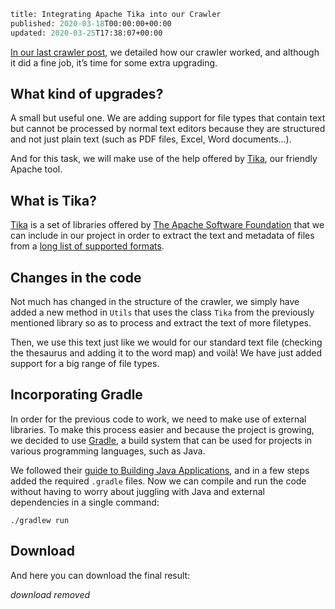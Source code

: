 ```meta
title: Integrating Apache Tika into our Crawler
published: 2020-03-18T00:00:00+00:00
updated: 2020-03-25T17:38:07+00:00
```

[In our last crawler post](/blog/ribw/upgrading-our-baby-crawler/), we detailed how our crawler worked, and although it did a fine job, it’s time for some extra upgrading.

## What kind of upgrades?

A small but useful one. We are adding support for file types that contain text but cannot be processed by normal text editors because they are structured and not just plain text (such as PDF files, Excel, Word documents…).

And for this task, we will make use of the help offered by [Tika](https://tika.apache.org/), our friendly Apache tool.

## What is Tika?

[Tika](https://tika.apache.org/) is a set of libraries offered by [The Apache Software Foundation](https://en.wikipedia.org/wiki/The_Apache_Software_Foundation) that we can include in our project in order to extract the text and metadata of files from a [long list of supported formats](https://tika.apache.org/1.24/formats.html).

## Changes in the code

Not much has changed in the structure of the crawler, we simply have added a new method in `Utils` that uses the class `Tika` from the previously mentioned library so as to process and extract the text of more filetypes.

Then, we use this text just like we would for our standard text file (checking the thesaurus and adding it to the word map) and voilà! We have just added support for a big range of file types.

## Incorporating Gradle

In order for the previous code to work, we need to make use of external libraries. To make this process easier and because the project is growing, we decided to use [Gradle](https://gradle.org/), a build system that can be used for projects in various programming languages, such as Java.

We followed their [guide to Building Java Applications](https://guides.gradle.org/building-java-applications/), and in a few steps added the required `.gradle` files. Now we can compile and run the code without having to worry about juggling with Java and external dependencies in a single command:

```
./gradlew run
```

## Download

And here you can download the final result:

*download removed*
